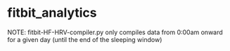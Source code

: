 # fitbit_analytics
NOTE: fitbit-HF-HRV-compiler.py only compiles data from 0:00am onward for a given day (until the end of the sleeping window)
